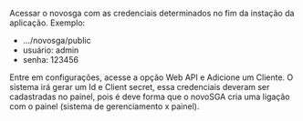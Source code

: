 Acessar o novosga com as credenciais determinados no fim da instação da aplicação. Exemplo:
 - .../novosga/public
 - usuário: admin
 - senha: 123456

Entre em configurações, acesse a opção Web API e Adicione um Cliente. O sistema irá gerar um Id e Client secret, essa credenciais deveram ser cadastradas no painel, pois é deve forma que o novoSGA cria uma ligação com o painel (sistema de gerenciamento x painel). 
